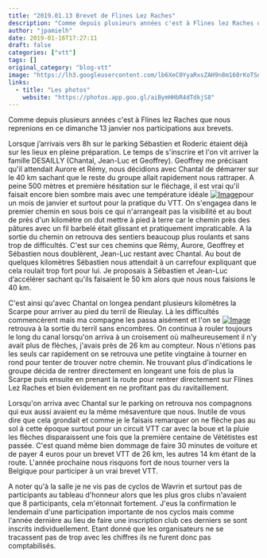 ```yaml
---
title: "2019.01.13 Brevet de Flines Lez Raches"
description: "Comme depuis plusieurs années c'est à Flines lez Raches que nous reprenions en ce dimanche 13 janvier nos participations aux brevets."
author: "jpamielh"
date: 2019-01-16T17:27:11
draft: false
categories: ["vtt"]
tags: []
original_category: "blog-vtt"
image: "https://lh3.googleusercontent.com/lb6XeC0YyaRxsZAH9n8m160rKoTSnbdiOQ6P5gJ92RUoPrxTgtMeiwh-bBcwi2GfJjOHiEZuVMIN_G-fRSE9_K8ao3CitquqeOw_9iRHS7l4P_0U6UvuxnFYA2Ni_uk_PedqsFNa_7kHCEmVr9U0PpEw87Pz78NRCcfSKyqYIh0Jr4urxOGM-A3AAeIJ18N0qXK-gn7L3vRas_bBIvmkyBzNDWoHCfJ7e0kg53ZuKtbdcJgBDhv3SVfJBwY51-zUrYHzVTdN4JLFJgPX9EqhzQQ4SUs7SUPSTSxknbGeAkRvO_yYn4q2dUBRQPeImyLEfdtWD9iDocdLGwOR2qTyNRkfB2-EEnuJux5MP9bAsvb7xNS69Zte83J76Uwc6vOdBTDM8eQ5bxcyD5_6uNWkWfK7stnGDv-eD3m-nFzZoSDbXoSTaTt3-CrcIiMa9r6GQgZ4P8kxNdoCujDr85VxA6YFwDdDJ6fG-3Owak9x77Sr7iJTmYAYizwv-a8WKHpUeTpWPXakoE9SBKB46aQd7izuOCTbvEPmLI3lLwLAng96ZjjspWf-TdhhsSxIVz4CkD9hL-kvB72YRYzBMPoOuChRVfeW5ybGWfChfIt2RuWWGB7i0W1l5vQVKKJWJiSQef8RzI-VohHMg5xq7mviqHaMIw=w899-h600-no"
links:
  - title: "Les photos"
    website: "https://photos.app.goo.gl/aiBymHHbR4dTdkjS8"
---
```


Comme depuis plusieurs années c'est à Flines lez Raches que nous reprenions en ce dimanche 13 janvier nos participations aux brevets.

<!--more-->

Lorsque j’arrivais vers 8h sur le parking Sébastien et Roderic étaient déjà sur les lieux en pleine préparation. Le temps de s'inscrire et l'on vit arriver la famille DESAILLY (Chantal, Jean-Luc et Geoffrey). Geoffrey me précisant qu'il attendait Aurore et Rémy, nous décidions avec Chantal de démarrer sur le 40 km sachant que le reste du groupe allait rapidement nous rattraper. A peine 500 mètres et première hésitation sur le fléchage, il est vrai qu'il faisait encore bien sombre mais avec une température idéale [![Image](https://lh3.googleusercontent.com/ITGOjDOpq8O-cfxt6LZ1KM_I0cdWqnt_sPAOTo6ihIM_U0X7MGe1_Wt8vtmdOMDzSGnJaLihmy_YJFEaTfvdGQuJaTwyH7yKB8YyvPpfMVpxmqK_HyD2Oe2Tz6pEkocG0OnxO2OgF40wE0b4RHH5uKJ5mvn6GsrqaGo2djE5QUwInhRw5GKRTgxTIOvpuHX2M598NguAZu4Z4jxvvQCCYUWGC8HKX3wfpj31tidkBupeQpiX03LEkjKvFH5oWG-V9sWnp0eKSgB0QLMGMbMuu8V17HHdP5T8MXLk7gcV07VPkUFw9L3WzCVIcj5ToaDUEOCx7uI0FdiNmykw7QZ8_4yOZZWxKPvVv8iZrAhGz_CZYP57Z1oP6egVe0pVVAw7J3G8dXK7k4Dxk_g2SJ0Kjmhg85ruzv2FddG8Jbviycgjr22NKVH1ZMklHHh2ff2AFwlDjxGBIOWoWiRA4GCowdLxJ5xWI5r43N7eVb2LRK29CVgCyA2V6KzF2r_rR6ZK-S0Tky7XUxgHQiCcUH2uZ-Nb6w69SBiukxhbKP0X6j8hTGBMQ0p8RT9B9yMLlReawuGnF8upvti9K0WfmeBr5mcx8EHjpkLqF2mil4EZKMwyB6uUlG0KGdEkrQHZFQ4TKv05bE13uF0OXbKU6BlBI2OvudPnHUttis9tMtCm0_IyRvfOWAgX0QLaKmAz3Aww_QiSrEEkL1iiP_0OQ5c=w899-h600-no)](https://lh3.googleusercontent.com/ITGOjDOpq8O-cfxt6LZ1KM_I0cdWqnt_sPAOTo6ihIM_U0X7MGe1_Wt8vtmdOMDzSGnJaLihmy_YJFEaTfvdGQuJaTwyH7yKB8YyvPpfMVpxmqK_HyD2Oe2Tz6pEkocG0OnxO2OgF40wE0b4RHH5uKJ5mvn6GsrqaGo2djE5QUwInhRw5GKRTgxTIOvpuHX2M598NguAZu4Z4jxvvQCCYUWGC8HKX3wfpj31tidkBupeQpiX03LEkjKvFH5oWG-V9sWnp0eKSgB0QLMGMbMuu8V17HHdP5T8MXLk7gcV07VPkUFw9L3WzCVIcj5ToaDUEOCx7uI0FdiNmykw7QZ8_4yOZZWxKPvVv8iZrAhGz_CZYP57Z1oP6egVe0pVVAw7J3G8dXK7k4Dxk_g2SJ0Kjmhg85ruzv2FddG8Jbviycgjr22NKVH1ZMklHHh2ff2AFwlDjxGBIOWoWiRA4GCowdLxJ5xWI5r43N7eVb2LRK29CVgCyA2V6KzF2r_rR6ZK-S0Tky7XUxgHQiCcUH2uZ-Nb6w69SBiukxhbKP0X6j8hTGBMQ0p8RT9B9yMLlReawuGnF8upvti9K0WfmeBr5mcx8EHjpkLqF2mil4EZKMwyB6uUlG0KGdEkrQHZFQ4TKv05bE13uF0OXbKU6BlBI2OvudPnHUttis9tMtCm0_IyRvfOWAgX0QLaKmAz3Aww_QiSrEEkL1iiP_0OQ5c=w899-h600-no)pour un mois de janvier et surtout pour la pratique du VTT. On s'engagea dans le premier chemin en sous bois ce qui n'arrangeait pas la visibilité et au bout de près d'un kilomètre on dut mettre à pied à terre car le chemin près des pâtures avec un fil barbelé était glissant et pratiquement impraticable. A la sortie du chemin on retrouva des sentiers beaucoup plus roulants et sans trop de difficultés. C'est sur ces chemins que Rémy, Aurore, Geoffrey et Sébastien nous doublèrent, Jean-Luc restant avec Chantal. Au bout de quelques kilomètres Sébastien nous attendait à un carrefour expliquant que cela roulait trop fort pour lui. Je proposais à Sébastien et Jean-Luc d’accélérer sachant qu'ils faisaient le 50 km alors que nous nous faisions le 40 km. 

C'est ainsi qu'avec Chantal on longea pendant plusieurs kilomètres la Scarpe pour arriver au pied du terril de Rieulay. Là les difficultés commencèrent mais ma compagne les passa aisément et l'on se [![Image](https://lh3.googleusercontent.com/5ohexQtLaVZ2ELNBNeOJG2lzPL_FhyK5obmHfQElXMP3VBJY3dVAPGYY6IISpriKCvG4m0nt0jFjFebDicN3ukFKIk81EHyrF1lhiBzCgYQz6qUeEntK4daFCWCkKvJNLdD6GW93_h-fatc-4e6Dfcvhnm-SO89BQOMX3YMAoaWuvUDhr9bjwfYKQ8YsYHHI-VtT_ipKXlVU6OYUlRGc5pjvYDd4TRQSD1MeeQaf9vLl134fzC8NiCoxH7vicDjpbqQAofgF9hORbEe86rDgxTCXIjjrIuOq7QGKC7HW5YDQUprmInek31xo6ubenYNCx9ItKb-DJPvNhvDJIxnSnjbCTTnI6Mb7umRbQOQu0xDHHvatmq-HgscySiVz9V9pWKkaQV8rSOObZkYc-Bs4QAx3z2zHOAFpOJ6ktNthhQfFKF5fgp85xJr7eHHldr-QaMdQkbqT0dhLZBfZdHPhG5AghX5WSxA6CZfh3VChuww3E6IJv8XTUoFvShifmE5_hKpg4kdL2Z5CMluclDvGHBy9q0Atf6vbV241TIQYalaxY37rJ4me6exYJJESua_s31lMNRVYmzTG5NBwn5k1lPijlIONfoQsbacIudwi6dk-_eUIbPXof2BGKjCDpmApv1Z1SpEoAAeBtMsRTsfrDU3qaMM2BtojGFzu7x99FSc7hoiaxOAymp3eB7m2awYObHx-4t6r2U8JB3r_RaM=w400-h600-no)](https://lh3.googleusercontent.com/5ohexQtLaVZ2ELNBNeOJG2lzPL_FhyK5obmHfQElXMP3VBJY3dVAPGYY6IISpriKCvG4m0nt0jFjFebDicN3ukFKIk81EHyrF1lhiBzCgYQz6qUeEntK4daFCWCkKvJNLdD6GW93_h-fatc-4e6Dfcvhnm-SO89BQOMX3YMAoaWuvUDhr9bjwfYKQ8YsYHHI-VtT_ipKXlVU6OYUlRGc5pjvYDd4TRQSD1MeeQaf9vLl134fzC8NiCoxH7vicDjpbqQAofgF9hORbEe86rDgxTCXIjjrIuOq7QGKC7HW5YDQUprmInek31xo6ubenYNCx9ItKb-DJPvNhvDJIxnSnjbCTTnI6Mb7umRbQOQu0xDHHvatmq-HgscySiVz9V9pWKkaQV8rSOObZkYc-Bs4QAx3z2zHOAFpOJ6ktNthhQfFKF5fgp85xJr7eHHldr-QaMdQkbqT0dhLZBfZdHPhG5AghX5WSxA6CZfh3VChuww3E6IJv8XTUoFvShifmE5_hKpg4kdL2Z5CMluclDvGHBy9q0Atf6vbV241TIQYalaxY37rJ4me6exYJJESua_s31lMNRVYmzTG5NBwn5k1lPijlIONfoQsbacIudwi6dk-_eUIbPXof2BGKjCDpmApv1Z1SpEoAAeBtMsRTsfrDU3qaMM2BtojGFzu7x99FSc7hoiaxOAymp3eB7m2awYObHx-4t6r2U8JB3r_RaM=w400-h600-no)retrouva à la sortie du terril sans encombres. On continua à rouler toujours le long du canal lorsqu'on arriva à un croisement où malheureusement il n'y avait plus de flèches, j'avais près de 26 km au compteur. Nous n'étions pas les seuls car rapidement on se retrouva une petite vingtaine à tourner en rond pour tenter de trouver notre chemin. Ne trouvant plus d'indications le groupe décida de rentrer directement en longeant une fois de plus la Scarpe puis ensuite en prenant la route pour rentrer directement sur Flines Lez Raches et bien évidement en ne profitant pas du ravitaillement.

Lorsqu'on arriva avec Chantal sur le parking on retrouva nos compagnons qui eux aussi avaient eu la même mésaventure que nous. Inutile de vous dire que cela grondait et comme je le faisais remarquer on ne flèche pas au sol à cette époque surtout pour un circuit VTT car avec la boue et la pluie les flèches disparaissent une fois que la première centaine de Vététistes est passée. C'est quand même bien dommage de faire 30 minutes de voiture et de payer 4 euros pour un brevet VTT de 26 km, les autres 14 km étant de la route. L'année prochaine nous risquons fort de nous tourner vers la Belgique pour participer à un vrai brevet VTT.

A noter qu'à la salle je ne vis pas de cyclos de Wavrin et surtout pas de participants au tableau d'honneur alors que les plus gros clubs n'avaient que 8 participants, cela m'étonnait fortement. J'eus la confirmation le lendemain d'une participation importante de nos cyclos mais comme l'année dernière au lieu de faire une inscription club ces derniers se sont inscrits individuellement. Etant donné que les organisateurs ne se tracassent pas de trop avec les chiffres ils ne furent donc pas comptabilisés.